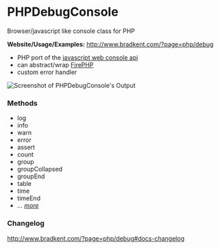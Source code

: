 PHP&#xfeff;Debug&#xfeff;Console
===============

Browser/javascript like console class for PHP

**Website/Usage/Examples:** http://www.bradkent.com/?page=php/debug

* PHP port of the [javascript web console api](https://developer.mozilla.org/en-US/docs/Web/API/console)
* can abstract/wrap [FirePHP](http://www.firephp.org/)
* custom error handler

![Screenshot of PHPDebugConsole's Output](http://www.bradkent.com/images/bradkent.com/php/screenshot.png)

### Methods

* log
* info
* warn
* error
* assert
* count
* group
* groupCollapsed
* groupEnd
* table
* time
* timeEnd
* *&hellip; [more](http://www.bradkent.com/?page=php/debug#docs-methods)*

### Changelog
http://www.bradkent.com/?page=php/debug#docs-changelog

